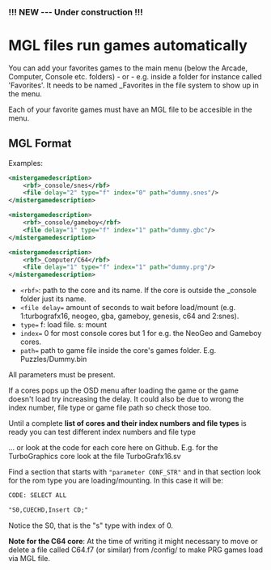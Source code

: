### !!! **NEW --- Under construction** !!!


# MGL files run games automatically

You can add your favorites games to the main menu (below the Arcade, Computer, Console etc. folders) - or - e.g. inside a folder for instance called 'Favorites'. It needs to be named _Favorites in the file system to show up in the menu.

Each of your favorite games must have an MGL file to be accesible in the menu.

## MGL Format

Examples:

```xml
<mistergamedescription>
	<rbf>_console/snes</rbf>
	<file delay="2" type="f" index="0" path="dummy.snes"/>
</mistergamedescription>
```


```xml
<mistergamedescription>
	<rbf>_console/gameboy</rbf>
	<file delay="1" type="f" index="1" path="dummy.gbc"/>
</mistergamedescription>
```

```xml
<mistergamedescription>
	<rbf>_Computer/C64</rbf>
	<file delay="1" type="f" index="1" path="dummy.prg"/>
</mistergamedescription>
```

* `<rbf>`: path to the core and its name. If the core is outside the _console folder just its name.
* `<file delay=` amount of seconds to wait before load/mount (e.g. 1:turbografx16, neogeo, gba, gameboy, genesis, c64 and 2:snes).
* `type=` f: load file. s: mount
* `index=` 0 for most console cores but 1 for e.g. the NeoGeo and Gameboy cores.
* `path=` path to game file inside the core's games folder. E.g. Puzzles/Dummy.bin

All parameters must be present.

If a cores pops up the OSD menu after loading the game or the game doesn't load try increasing the delay. It could also be due to wrong the index number, file type or game file path so check those too.


Until a complete **list of cores and their index numbers and file types** is ready you can test different index numbers and file type

... or look at the code for each core here on Github. E.g. for the TurboGraphics core look at the file TurboGrafx16.sv

Find a section that starts with
```"parameter CONF_STR"```
and in that section look for the rom type you are loading/mounting. In this case it will be:

```xml
CODE: SELECT ALL

"S0,CUECHD,Insert CD;"
```

Notice the S0, that is the "s" type with index of 0.

**Note for the C64 core**: At the time of writing it might necessary to move or delete a file called C64.f7 (or similar) from /config/ to make PRG games load via MGL file.